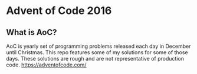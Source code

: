 # Advent of Code 2016
## What is AoC?
AoC is yearly set of programming problems released each day in December until Christmas.
This repo features some of my solutions for some of those days.
These solutions are rough and are not representative of production code.
https://adventofcode.com/
